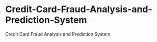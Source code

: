 # Credit-Card-Fraud-Analysis-and-Prediction-System
Credit Card Fraud Analysis and Prediction System
